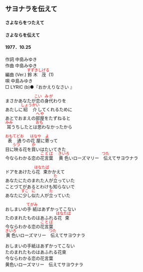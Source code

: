 <style type="text/css">
	ruby{
	    ruby-position: over;
	}
	ruby > rt{font-size: 12px;color:red;}
	p{font:16px;font-size: '楷体'}
</style>
## サヨナラを伝えて
#### さよならをつたえて
#### さよならを伝えて
#### 1977．10.25


作詞     中島みゆき  
作曲     中島みゆき  
編曲 (Ver.)     <ruby><rb>鈴木</rb><rp>(</rp><rt>すずき</rt><rp>)</rp></ruby><ruby><rb>茂</rb><rp>(</rp><rt>しげる</rt><rp>)</rp></ruby> (1)  
唄     中島みゆき  
□ LYRIC (b)●『おかえりなさい 』　　

まさかあなたが<ruby><rb>恋</rb><rp>(</rp><rt>こい</rt><rp>)</rp></ruby>の<ruby><rb>身代</rb><rp>(</rp><rt>みが</rt><rp>)</rp></ruby>わりを  
あたしに<ruby><rb>紹介</rb><rp>(</rp><rt>しょうかい</rt><rp>)</rp></ruby>してくれるために  
あとでおまえの<ruby><rb>部屋</rb><rp>(</rp><rt>へや</rt><rp>)</rp></ruby>をたずねると  
<ruby><rb>耳</rb><rp>(</rp><rt>みみ</rt><rp>)</rp></ruby>うちしたとは<ruby><rb>思</rb><rp>(</rp><rt>おも</rt><rp>)</rp></ruby>わなかったから  
  
<ruby><rb>表通</rb><rp>(</rp><rt>おもてどお</rt><rp>)</rp></ruby>りの<ruby><rb>花屋</rb><rp>(</rp><rt>はなや</rt><rp>)</rp></ruby>に<ruby><rb>寄</rb><rp>(</rp><rt>よ</rt><rp>)</rp></ruby>って  
目に<ruby><rb>映</rb><rp>(</rp><rt>うつ</rt><rp>)</rp></ruby>る花を<ruby><rb>買</rb><rp>(</rp><rt>か</rt><rp>)</rp></ruby>いはたいてきた  
今ならわかる恋の<ruby><rb>花言葉</rb><rp>(</rp><rt>ことば</rt><rp>)</rp></ruby>　 
<ruby><rb>黄色</rb><rp>(</rp><rt>きいろ</rt><rp>)</rp></ruby>いローズマリー　<ruby><rb>伝</rb><rp>(</rp><rt>つた</rt><rp>)</rp></ruby>えてサヨウナラ  
  
ドアをあけたら<ruby><rb>花束</rb><rp>(</rp><rt>はなたば</rt><rp>)</rp></ruby>かかえて  
あなたにたのまれた人が<ruby><rb>立</rb><rp>(</rp><rt>た</rt><rp>)</rp></ruby>っていた  
ことづてがあるとわけも知らないで  
あなたに<ruby><rb>少</rb><rp>(</rp><rt>すこ</rt><rp>)</rp></ruby>し<ruby><rb>似</rb><rp>(</rp><rt>に</rt><rp>)</rp></ruby>た人が<ruby><rb>立</rb><rp>(</rp><rt>た</rt><rp>)</rp></ruby>っていた  
  
おしまいの<ruby><rb>手紙</rb><rp>(</rp><rt>てがみ</rt><rp>)</rp></ruby>はあずかってこない  
たのまれたものはあふれる<ruby><rb>花束</rb><rp>(</rp><rt>はなたば</rt><rp>)</rp></ruby>  
今ならわかる恋の<ruby><rb>花言葉</rb><rp>(</rp><rt>ことば</rt><rp>)</rp></ruby>  
<ruby><rb>黄色</rb><rp>(</rp><rt>きいろ</rt><rp>)</rp></ruby>いローズマリー　<ruby><rb>伝</rb><rp>(</rp><rt>つた</rt><rp>)</rp></ruby>えてサヨウナラ  
  
おしまいの手紙はあずかってこない  
たのまれたものはあふれる花束  
今ならわかる恋の花言葉  
黄色いローズマリー　伝えてサヨウナラ  
